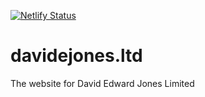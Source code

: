 [![Netlify Status](https://api.netlify.com/api/v1/badges/502c24c2-1881-48fb-bae4-9655f137f5d3/deploy-status)](https://app.netlify.com/sites/naughty-franklin-56c767/deploys)

# davidejones.ltd
The website for David Edward Jones Limited
